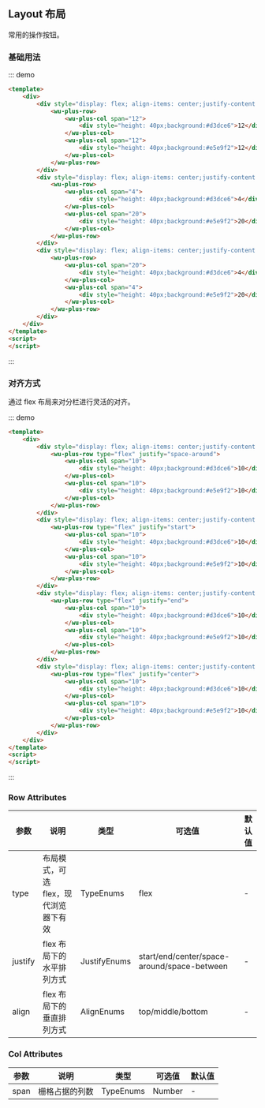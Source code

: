 ## Layout 布局

常用的操作按钮。

### 基础用法

::: demo
```html
<template>
    <div>
        <div style="display: flex; align-items: center;justify-content: space-around;width: 100%">
            <wu-plus-row>
                <wu-plus-col span="12">
                    <div style="height: 40px;background:#d3dce6">12</div>
                </wu-plus-col>
                <wu-plus-col span="12">
                    <div style="height: 40px;background:#e5e9f2">12</div>
                </wu-plus-col>
            </wu-plus-row>
        </div>
        <div style="display: flex; align-items: center;justify-content: space-around;width: 100%; margin-top: 8px">
            <wu-plus-row>
                <wu-plus-col span="4">
                    <div style="height: 40px;background:#d3dce6">4</div>
                </wu-plus-col>
                <wu-plus-col span="20">
                    <div style="height: 40px;background:#e5e9f2">20</div>
                </wu-plus-col>
            </wu-plus-row>
        </div>
        <div style="display: flex; align-items: center;justify-content: space-around;width: 100%; margin-top: 8px">
            <wu-plus-row>
                <wu-plus-col span="20">
                    <div style="height: 40px;background:#d3dce6">4</div>
                </wu-plus-col>
                <wu-plus-col span="4">
                    <div style="height: 40px;background:#e5e9f2">20</div>
                </wu-plus-col>
            </wu-plus-row>
        </div>
    </div>
</template>
<script>
</script>
```
:::

### 对齐方式

通过 flex 布局来对分栏进行灵活的对齐。

::: demo
```html
<template>
    <div>
        <div style="display: flex; align-items: center;justify-content: space-around;width: 100%; margin-top: 8px">
            <wu-plus-row type="flex" justify="space-around">
                <wu-plus-col span="10">
                    <div style="height: 40px;background:#d3dce6">10</div>
                </wu-plus-col>
                <wu-plus-col span="10">
                    <div style="height: 40px;background:#e5e9f2">10</div>
                </wu-plus-col>
            </wu-plus-row>
        </div>
        <div style="display: flex; align-items: center;justify-content: space-around;width: 100%; margin-top: 8px">
            <wu-plus-row type="flex" justify="start">
                <wu-plus-col span="10">
                    <div style="height: 40px;background:#d3dce6">10</div>
                </wu-plus-col>
                <wu-plus-col span="10">
                    <div style="height: 40px;background:#e5e9f2">10</div>
                </wu-plus-col>
            </wu-plus-row>
        </div>
        <div style="display: flex; align-items: center;justify-content: space-around;width: 100%; margin-top: 8px">
            <wu-plus-row type="flex" justify="end">
                <wu-plus-col span="10">
                    <div style="height: 40px;background:#d3dce6">10</div>
                </wu-plus-col>
                <wu-plus-col span="10">
                    <div style="height: 40px;background:#e5e9f2">10</div>
                </wu-plus-col>
            </wu-plus-row>
        </div>
        <div style="display: flex; align-items: center;justify-content: space-around;width: 100%; margin-top: 8px">
            <wu-plus-row type="flex" justify="center">
                <wu-plus-col span="10">
                    <div style="height: 40px;background:#d3dce6">10</div>
                </wu-plus-col>
                <wu-plus-col span="10">
                    <div style="height: 40px;background:#e5e9f2">10</div>
                </wu-plus-col>
            </wu-plus-row>
        </div>
    </div>
</template>
<script>
</script>
```
:::

### Row Attributes

| 参数      | 说明    | 类型      | 可选值       | 默认值   |
|---------- |-------- |---------- |-------------  |-------- |
| type | 布局模式，可选 flex，现代浏览器下有效 | TypeEnums | flex | - |
| justify | flex 布局下的水平排列方式 | JustifyEnums | start/end/center/space-around/space-between | - |
| align | flex 布局下的垂直排列方式 | AlignEnums | top/middle/bottom | - |


### Col Attributes

| 参数      | 说明    | 类型      | 可选值       | 默认值   |
|---------- |-------- |---------- |-------------  |-------- |
| span | 栅格占据的列数 | TypeEnums | Number | - |
